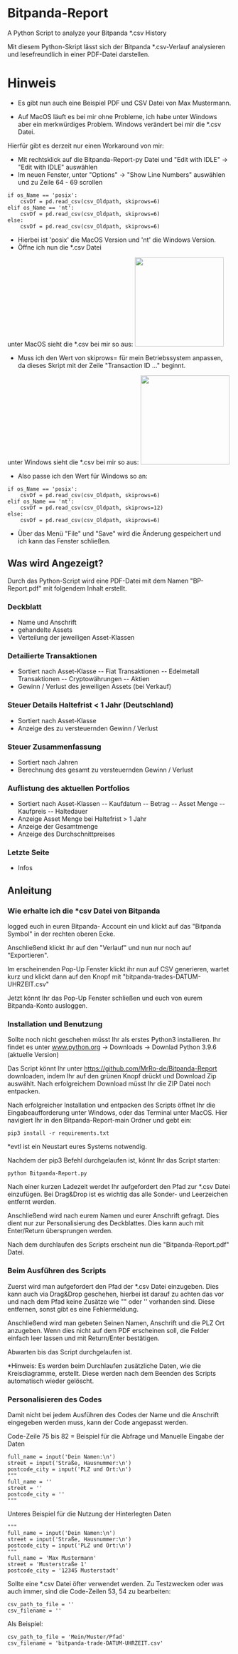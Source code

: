 # Bitpanda-Report
A Python Script to analyze your Bitpanda *.csv History

Mit diesem Python-Skript lässt sich der Bitpanda *.csv-Verlauf analysieren und lesefreundlich in einer PDF-Datei darstellen.


# Hinweis

- Es gibt nun auch eine Beispiel PDF und CSV Datei von Max Mustermann.

- Auf MacOS läuft es bei mir ohne Probleme, ich habe unter Windows aber ein merkwürdiges Problem. Windows verändert bei mir die *.csv Datei.

Hierfür gibt es derzeit nur einen Workaround von mir:

- Mit rechtsklick auf die Bitpanda-Report-py Datei und "Edit with IDLE" -> "Edit with IDLE" auswählen
- Im neuen Fenster, unter "Options" -> "Show Line Numbers" auswählen und zu Zeile 64 - 69 scrollen

```
if os_Name == 'posix':
    csvDf = pd.read_csv(csv_Oldpath, skiprows=6)
elif os_Name == 'nt':
    csvDf = pd.read_csv(csv_Oldpath, skiprows=6)
else:
    csvDf = pd.read_csv(csv_Oldpath, skiprows=6)
```

- Hierbei ist 'posix' die MacOS Version und 'nt' die Windows Version.
- Öffne ich nun die *.csv Datei

unter MacOS sieht die *.csv bei mir so aus:
<img src="![csv-Beispiel](https://user-images.githubusercontent.com/66023319/125809372-26ab5a9a-c3b7-45e1-b837-321e4f84848c.png)" height="200">

- Muss ich den Wert von skiprows= für mein Betriebssystem anpassen, da dieses Skript mit der Zeile "Transaction ID ..." beginnt.

unter Windows sieht die *.csv bei mir so aus:
<img src="![csv-Beispiel-Win](https://user-images.githubusercontent.com/66023319/125810194-5eb8cee8-6f68-40fb-bf38-786e79fb2244.png)" height="200">

- Also passe ich den Wert für Windows so an:
```
if os_Name == 'posix':
    csvDf = pd.read_csv(csv_Oldpath, skiprows=6)
elif os_Name == 'nt':
    csvDf = pd.read_csv(csv_Oldpath, skiprows=12)
else:
    csvDf = pd.read_csv(csv_Oldpath, skiprows=6)
```

- Über das Menü "File" und "Save" wird die Änderung gespeichert und ich kann das Fenster schließen.

## Was wird Angezeigt?

Durch das Python-Script wird eine PDF-Datei mit dem Namen "BP-Report.pdf" mit folgendem Inhalt erstellt.

### Deckblatt

- Name und Anschrift
- gehandelte Assets
- Verteilung der jeweiligen Asset-Klassen

### Detailierte Transaktionen

- Sortiert nach Asset-Klasse
--  Fiat Transaktionen
--  Edelmetall Transaktionen
--  Cryptowährungen
--  Aktien
- Gewinn / Verlust des jeweiligen Assets (bei Verkauf)

### Steuer Details Haltefrist < 1 Jahr (Deutschland)

- Sortiert nach Asset-Klasse
- Anzeige des zu versteuernden Gewinn / Verlust

### Steuer Zusammenfassung

- Sortiert nach Jahren
- Berechnung des gesamt zu versteuernden Gewinn / Verlust

### Auflistung des aktuellen Portfolios

- Sortiert nach Asset-Klassen
-- Kaufdatum
-- Betrag
-- Asset Menge
-- Kaufpreis
-- Haltedauer
- Anzeige Asset Menge bei Haltefrist > 1 Jahr
- Anzeige der Gesamtmenge
- Anzeige des Durchschnittpreises

### Letzte Seite

- Infos



## Anleitung

### Wie erhalte ich die *csv Datei von Bitpanda

logged euch in euren Bitpanda- Account ein und klickt auf das "Bitpanda Symbol" in der rechten oberen Ecke.

Anschließend klickt ihr auf den "Verlauf" und nun nur noch auf "Exportieren".

Im erscheinenden Pop-Up Fenster klickt ihr nun auf CSV generieren, wartet kurz und klickt dann auf den Knopf mit
"bitpanda-trades-DATUM-UHRZEIT.csv"

Jetzt könnt Ihr das Pop-Up Fenster schließen und euch von eurem Bitpanda-Konto ausloggen.

### Installation und Benutzung

Sollte noch nicht geschehen müsst Ihr als erstes Python3 installieren.
Ihr findet es unter www.python.org -> Downloads -> Downlad Python 3.9.6 (aktuelle Version)

Das Script könnt Ihr unter https://github.com/MrRo-de/Bitpanda-Report downloaden, indem Ihr auf den grünen Knopf drückt und Download Zip auswählt.
Nach erfolgreichem Download müsst Ihr die ZIP Datei noch entpacken.

Nach erfolgreicher Installation und entpacken des Scripts öffnet Ihr die Eingabeaufforderung unter Windows, oder das Terminal unter MacOS.
Hier navigiert Ihr in den Bitpanda-Report-main Ordner und gebt ein:
```
pip3 install -r requirements.txt
```
*evtl ist ein Neustart eures Systems notwendig.

Nachdem der pip3 Befehl durchgelaufen ist, könnt Ihr das Script starten:
```
python Bitpanda-Report.py
```

Nach einer kurzen Ladezeit werdet Ihr aufgefordert den Pfad zur *.csv Datei einzufügen. 
Bei Drag&Drop ist es wichtig das alle Sonder- und Leerzeichen entfernt werden.

Anschließend wird nach eurem Namen und eurer Anschrift gefragt. Dies dient nur zur Personalisierung des Deckblattes.
Dies kann auch mit Enter/Return übersprungen werden.

Nach dem durchlaufen des Scripts erscheint nun die "Bitpanda-Report.pdf" Datei.


### Beim Ausführen des Scripts

Zuerst wird man aufgefordert den Pfad der *.csv Datei einzugeben.
Dies kann auch via Drag&Drop geschehen, hierbei ist darauf zu achten das vor und nach dem Pfad keine Zusätze wie "" oder '' vorhanden sind.
Diese entfernen, sonst gibt es eine Fehlermeldung.

Anschließend wird man gebeten Seinen Namen, Anschrift und die PLZ Ort anzugeben. Wenn dies nicht auf dem PDF erscheinen soll, die Felder einfach leer lassen und mit Return/Enter bestätigen.

Abwarten bis das Script durchgelaufen ist.

*Hinweis: Es werden beim Durchlaufen zusätzliche Daten, wie die Kreisdiagramme, erstellt. Diese werden nach dem Beenden des Scripts automatisch wieder gelöscht.



### Personalisieren des Codes

Damit nicht bei jedem Ausführen des Codes der Name und die Anschrift eingegeben werden muss, kann der Code angepasst werden.

Code-Zeile 75 bis 82 = Beispiel für die Abfrage und Manuelle Eingabe der Daten
```
full_name = input('Dein Namen:\n')
street = input('Straße, Hausnummer:\n')
postcode_city = input('PLZ und Ort:\n')
"""
full_name = ''
street = ''
postcode_city = ''
"""
```

Unteres Beispiel für die Nutzung der Hinterlegten Daten
```
"""
full_name = input('Dein Namen:\n')
street = input('Straße, Hausnummer:\n')
postcode_city = input('PLZ und Ort:\n')
"""
full_name = 'Max Mustermann'
street = 'Musterstraße 1'
postcode_city = '12345 Musterstadt'
```


Sollte eine *.csv Datei öfter verwendet werden. Zu Testzwecken oder was auch immer, sind die Code-Zeilen 53, 54 zu bearbeiten:
```
csv_path_to_file = ''
csv_filename = ''
```

Als Beispiel:
```
csv_path_to_file = 'Mein/Muster/Pfad'
csv_filename = 'bitpanda-trade-DATUM-UHRZEIT.csv'
```


